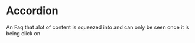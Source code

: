 # Accordion
An Faq that alot of content is squeezed into  and can only be seen once it is being click on
